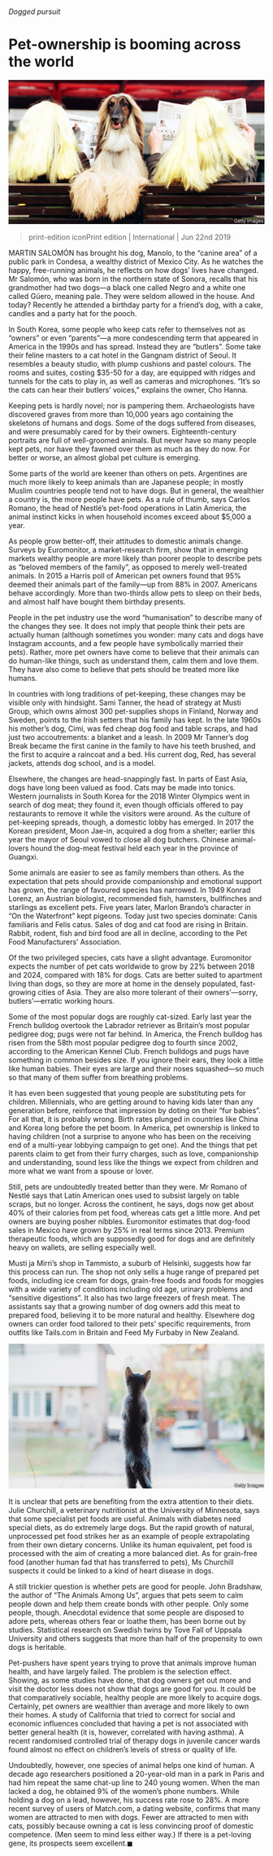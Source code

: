 ###### Dogged pursuit

# Pet-ownership is booming across the world 

![image](images/20190622_IRP001_0.jpg) 

> print-edition iconPrint edition | International | Jun 22nd 2019 

MARTIN SALOMÓN has brought his dog, Manolo, to the “canine area” of a public park in Condesa, a wealthy district of Mexico City. As he watches the happy, free-running animals, he reflects on how dogs’ lives have changed. Mr Salomón, who was born in the northern state of Sonora, recalls that his grandmother had two dogs—a black one called Negro and a white one called Güero, meaning pale. They were seldom allowed in the house. And today? Recently he attended a birthday party for a friend’s dog, with a cake, candles and a party hat for the pooch. 

In South Korea, some people who keep cats refer to themselves not as “owners” or even “parents”—a more condescending term that appeared in America in the 1990s and has spread. Instead they are “butlers”. Some take their feline masters to a cat hotel in the Gangnam district of Seoul. It resembles a beauty studio, with plump cushions and pastel colours. The rooms and suites, costing $35-50 for a day, are equipped with ridges and tunnels for the cats to play in, as well as cameras and microphones. “It’s so the cats can hear their butlers’ voices,” explains the owner, Cho Hanna. 

Keeping pets is hardly novel; nor is pampering them. Archaeologists have discovered graves from more than 10,000 years ago containing the skeletons of humans and dogs. Some of the dogs suffered from diseases, and were presumably cared for by their owners. Eighteenth-century portraits are full of well-groomed animals. But never have so many people kept pets, nor have they fawned over them as much as they do now. For better or worse, an almost global pet culture is emerging. 

Some parts of the world are keener than others on pets. Argentines are much more likely to keep animals than are Japanese people; in mostly Muslim countries people tend not to have dogs. But in general, the wealthier a country is, the more people have pets. As a rule of thumb, says Carlos Romano, the head of Nestlé’s pet-food operations in Latin America, the animal instinct kicks in when household incomes exceed about $5,000 a year. 

As people grow better-off, their attitudes to domestic animals change. Surveys by Euromonitor, a market-research firm, show that in emerging markets wealthy people are more likely than poorer people to describe pets as “beloved members of the family”, as opposed to merely well-treated animals. In 2015 a Harris poll of American pet owners found that 95% deemed their animals part of the family—up from 88% in 2007. Americans behave accordingly. More than two-thirds allow pets to sleep on their beds, and almost half have bought them birthday presents. 

People in the pet industry use the word “humanisation” to describe many of the changes they see. It does not imply that people think their pets are actually human (although sometimes you wonder: many cats and dogs have Instagram accounts, and a few people have symbolically married their pets). Rather, more pet owners have come to believe that their animals can do human-like things, such as understand them, calm them and love them. They have also come to believe that pets should be treated more like humans. 

In countries with long traditions of pet-keeping, these changes may be visible only with hindsight. Sami Tanner, the head of strategy at Musti Group, which owns almost 300 pet-supplies shops in Finland, Norway and Sweden, points to the Irish setters that his family has kept. In the late 1960s his mother’s dog, Cimi, was fed cheap dog food and table scraps, and had just two accoutrements: a blanket and a leash. In 2009 Mr Tanner’s dog Break became the first canine in the family to have his teeth brushed, and the first to acquire a raincoat and a bed. His current dog, Red, has several jackets, attends dog school, and is a model. 

Elsewhere, the changes are head-snappingly fast. In parts of East Asia, dogs have long been valued as food. Cats may be made into tonics. Western journalists in South Korea for the 2018 Winter Olympics went in search of dog meat; they found it, even though officials offered to pay restaurants to remove it while the visitors were around. As the culture of pet-keeping spreads, though, a domestic lobby has emerged. In 2017 the Korean president, Moon Jae-in, acquired a dog from a shelter; earlier this year the mayor of Seoul vowed to close all dog butchers. Chinese animal-lovers hound the dog-meat festival held each year in the province of Guangxi. 

Some animals are easier to see as family members than others. As the expectation that pets should provide companionship and emotional support has grown, the range of favoured species has narrowed. In 1949 Konrad Lorenz, an Austrian biologist, recommended fish, hamsters, bullfinches and starlings as excellent pets. Five years later, Marlon Brando’s character in “On the Waterfront” kept pigeons. Today just two species dominate: Canis familiaris and Felis catus. Sales of dog and cat food are rising in Britain. Rabbit, rodent, fish and bird food are all in decline, according to the Pet Food Manufacturers’ Association. 

Of the two privileged species, cats have a slight advantage. Euromonitor expects the number of pet cats worldwide to grow by 22% between 2018 and 2024, compared with 18% for dogs. Cats are better suited to apartment living than dogs, so they are more at home in the densely populated, fast-growing cities of Asia. They are also more tolerant of their owners’—sorry, butlers’—erratic working hours. 

Some of the most popular dogs are roughly cat-sized. Early last year the French bulldog overtook the Labrador retriever as Britain’s most popular pedigree dog; pugs were not far behind. In America, the French bulldog has risen from the 58th most popular pedigree dog to fourth since 2002, according to the American Kennel Club. French bulldogs and pugs have something in common besides size. If you ignore their ears, they look a little like human babies. Their eyes are large and their noses squashed—so much so that many of them suffer from breathing problems. 

It has even been suggested that young people are substituting pets for children. Millennials, who are getting around to having kids later than any generation before, reinforce that impression by doting on their “fur babies”. For all that, it is probably wrong. Birth rates plunged in countries like China and Korea long before the pet boom. In America, pet ownership is linked to having children (not a surprise to anyone who has been on the receiving end of a multi-year lobbying campaign to get one). And the things that pet parents claim to get from their furry charges, such as love, companionship and understanding, sound less like the things we expect from children and more what we want from a spouse or lover. 

Still, pets are undoubtedly treated better than they were. Mr Romano of Nestlé says that Latin American ones used to subsist largely on table scraps, but no longer. Across the continent, he says, dogs now get about 40% of their calories from pet food, whereas cats get a little more. And pet owners are buying posher nibbles. Euromonitor estimates that dog-food sales in Mexico have grown by 25% in real terms since 2013. Premium therapeutic foods, which are supposedly good for dogs and are definitely heavy on wallets, are selling especially well. 

Musti ja Mirri’s shop in Tammisto, a suburb of Helsinki, suggests how far this process can run. The shop not only sells a huge range of prepared pet foods, including ice cream for dogs, grain-free foods and foods for moggies with a wide variety of conditions including old age, urinary problems and “sensitive digestions”. It also has two large freezers of fresh meat. The assistants say that a growing number of dog owners add this meat to prepared food, believing it to be more natural and healthy. Elsewhere dog owners can order food tailored to their pets’ specific requirements, from outfits like Tails.com in Britain and Feed My Furbaby in New Zealand. 

![image](images/20190622_IRP002_0.jpg) 

It is unclear that pets are benefiting from the extra attention to their diets. Julie Churchill, a veterinary nutritionist at the University of Minnesota, says that some specialist pet foods are useful. Animals with diabetes need special diets, as do extremely large dogs. But the rapid growth of natural, unprocessed pet food strikes her as an example of people extrapolating from their own dietary concerns. Unlike its human equivalent, pet food is processed with the aim of creating a more balanced diet. As for grain-free food (another human fad that has transferred to pets), Ms Churchill suspects it could be linked to a kind of heart disease in dogs. 

A still trickier question is whether pets are good for people. John Bradshaw, the author of “The Animals Among Us”, argues that pets seem to calm people down and help them create bonds with other people. Only some people, though. Anecdotal evidence that some people are disposed to adore pets, whereas others fear or loathe them, has been borne out by studies. Statistical research on Swedish twins by Tove Fall of Uppsala University and others suggests that more than half of the propensity to own dogs is heritable. 

Pet-pushers have spent years trying to prove that animals improve human health, and have largely failed. The problem is the selection effect. Showing, as some studies have done, that dog owners get out more and visit the doctor less does not show that dogs are good for you. It could be that comparatively sociable, healthy people are more likely to acquire dogs. Certainly, pet owners are wealthier than average and more likely to own their homes. A study of California that tried to correct for social and economic influences concluded that having a pet is not associated with better general health (it is, however, correlated with having asthma). A recent randomised controlled trial of therapy dogs in juvenile cancer wards found almost no effect on children’s levels of stress or quality of life. 

Undoubtedly, however, one species of animal helps one kind of human. A decade ago researchers positioned a 20-year-old man in a park in Paris and had him repeat the same chat-up line to 240 young women. When the man lacked a dog, he obtained 9% of the women’s phone numbers. While holding a dog on a lead, however, his success rate rose to 28%. A more recent survey of users of Match.com, a dating website, confirms that many women are attracted to men with dogs. Fewer are attracted to men with cats, possibly because owning a cat is less convincing proof of domestic competence. (Men seem to mind less either way.) If there is a pet-loving gene, its prospects seem excellent.◼ 

